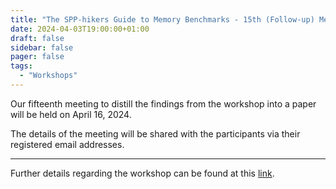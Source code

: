 ```yaml
---
title: "The SPP-hikers Guide to Memory Benchmarks - 15th (Follow-up) Meeting"
date: 2024-04-03T19:00:00+01:00
draft: false
sidebar: false
pager: false
tags:
  - "Workshops"
---
```


Our fifteenth meeting to distill the findings from the workshop into a paper will be held on April 16, 2024.

The details of the meeting will be shared with the participants via their registered email addresses.

---

Further details regarding the workshop can be found at this [link](/posts/mini-workshop_2023).
